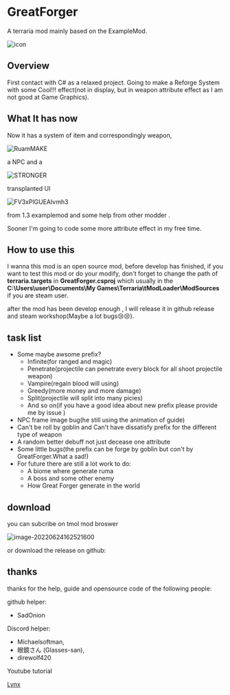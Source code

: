 # GreatForger
A terraria mod mainly based on the ExampleMod.

![icon](https://zideapicbed.oss-cn-shanghai.aliyuncs.com/img/icon.png)

## Overview

First contact with C# as a relaxed project. Going to make a Reforge System with some Cool!!! effect(not in display, but in weapon attribute effect as I am not good at Game Graphics). 

## What It has now

Now it has a system of item and correspondingly weapon, 

![RuamMAKE](https://zideapicbed.oss-cn-shanghai.aliyuncs.com/img/RuamMAKE.png)

a NPC and a 

![STRONGER](https://zideapicbed.oss-cn-shanghai.aliyuncs.com/img/STRONGER.gif)

transplanted UI

![FV3xPlGUEAIvmh3](https://zideapicbed.oss-cn-shanghai.aliyuncs.com/img/FV3xPlGUEAIvmh3.png)

from 1.3 examplemod and some help from other modder . 

Sooner I'm going to code some more attribute effect in my free time.

## How to use this

I wanna this mod is an open source mod, before develop has finished, if you want to test this mod or do your modify, don't forget to change the path of **terraria.targets** in **GreatForger.csproj** which usually in the **C:\Users\user\Documents\My Games\Terraria\tModLoader\ModSources** if you are steam user.

after the mod has been develop enough , I will release it in github release and steam workshop(Maybe a lot bugs😢😢).


## task list
- Some maybe awsome prefix?
  - Infinite(for ranged and magic)
  - Penetrate(projectile can penetrate every block for all shoot projectile weapon)
  - Vampire(regain blood will using)
  - Greedy(more money and more damage)
  - Split(projectile will split into many picies)
  - And so on(if you have a good idea about new prefix please provide me by issue )
- NPC frame image bug(he still using the animation of guide)
- Can't be roll by goblin and Can't have dissatisfy prefix for the different type of weapon
- A random better debuff not just decease one attribute
- Some little bugs(the prefix can be forge by goblin but con't by GreatForger.What a sad!)
- For future there are still a lot work to do:
  - A biome where generate ruma
  - A boss and some other enemy
  - How Great Forger generate in the world

## download

you can subcribe on tmol mod broswer 

![image-20220624162521600](https://zideapicbed.oss-cn-shanghai.aliyuncs.com/img/image-20220624162521600.png)

or download the release on github:


## thanks

thanks for the help, guide and opensource code of the following people:

github helper:

- SadOnion

Discord helper:

- Michaelsoftman,
- 眼鏡さん (Glasses-san), 
- direwolf420

Youtube tutorial

[Lynx](https://www.youtube.com/c/FoolstudiosLynx)

